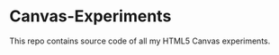 Canvas-Experiments
==================

This repo contains source code of all my HTML5 Canvas experiments. 

